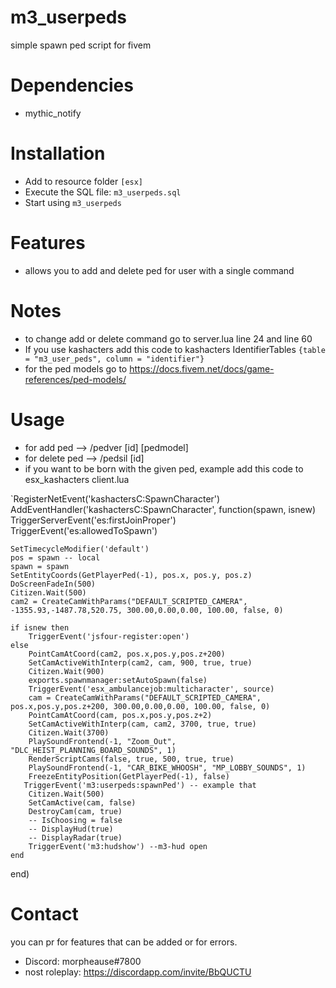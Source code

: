 # m3_userpeds
simple spawn ped script for fivem

# Dependencies
- mythic_notify

# Installation

- Add to resource folder `[esx]`
- Execute the SQL file: `m3_userpeds.sql`
- Start using `m3_userpeds`

# Features

- allows you to add and delete ped for user with a single command

# Notes

- to change add or delete command go to server.lua line 24 and line 60
- If you use kashacters add this code to kashacters IdentifierTables `{table = "m3_user_peds", column = "identifier"}`
- for the ped models go to https://docs.fivem.net/docs/game-references/ped-models/

# Usage

- for add ped --> /pedver [id] [pedmodel]
- for delete ped --> /pedsil [id]
- if you want to be born with the given ped, example add this code to esx_kashacters client.lua


`RegisterNetEvent('kashactersC:SpawnCharacter')  
AddEventHandler('kashactersC:SpawnCharacter', function(spawn, isnew)  
    TriggerServerEvent('es:firstJoinProper')  
    TriggerEvent('es:allowedToSpawn')  

    SetTimecycleModifier('default')  
    pos = spawn -- local  
    spawn = spawn  
    SetEntityCoords(GetPlayerPed(-1), pos.x, pos.y, pos.z)  
    DoScreenFadeIn(500)  
    Citizen.Wait(500)  
    cam2 = CreateCamWithParams("DEFAULT_SCRIPTED_CAMERA", -1355.93,-1487.78,520.75, 300.00,0.00,0.00, 100.00, false, 0)  

    if isnew then  
        TriggerEvent('jsfour-register:open')  
    else  
        PointCamAtCoord(cam2, pos.x,pos.y,pos.z+200)  
        SetCamActiveWithInterp(cam2, cam, 900, true, true)  
        Citizen.Wait(900)  
        exports.spawnmanager:setAutoSpawn(false)  
        TriggerEvent('esx_ambulancejob:multicharacter', source)  
        cam = CreateCamWithParams("DEFAULT_SCRIPTED_CAMERA", pos.x,pos.y,pos.z+200, 300.00,0.00,0.00, 100.00, false, 0)  
        PointCamAtCoord(cam, pos.x,pos.y,pos.z+2)  
        SetCamActiveWithInterp(cam, cam2, 3700, true, true)  
        Citizen.Wait(3700)  
        PlaySoundFrontend(-1, "Zoom_Out", "DLC_HEIST_PLANNING_BOARD_SOUNDS", 1)  
        RenderScriptCams(false, true, 500, true, true)  
        PlaySoundFrontend(-1, "CAR_BIKE_WHOOSH", "MP_LOBBY_SOUNDS", 1)  
        FreezeEntityPosition(GetPlayerPed(-1), false)  
       TriggerEvent('m3:userpeds:spawnPed') -- example that  
        Citizen.Wait(500)  
        SetCamActive(cam, false)  
        DestroyCam(cam, true)  
        -- IsChoosing = false  
        -- DisplayHud(true)  
        -- DisplayRadar(true)  
        TriggerEvent('m3:hudshow') --m3-hud open  
    end  
end)  

# Contact
you can pr for features that can be added or for errors.

- Discord: morpheause#7800
- nost roleplay: https://discordapp.com/invite/BbQUCTU
